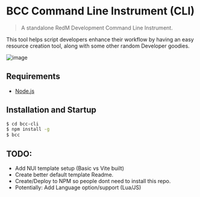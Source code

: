 # BCC Command Line Instrument (CLI)

> A standalone RedM Development Command Line Instrument.

This tool helps script developers enhance their workflow by having an easy resource creation tool, along with some other random Developer goodies. 

![image](https://github.com/BryceCanyonCounty/bcc-cli/assets/10902965/73be1704-1176-4cb5-b5e1-6370f21d0b69)

## Requirements
- [Node.js](https://nodejs.org/en)

## Installation and Startup

``` bash
$ cd bcc-cli
$ npm install -g
$ bcc
```

## TODO: 
- Add NUI template setup (Basic vs Vite built)
- Create better default template Readme.
- Create/Deploy to NPM so people dont need to install this repo.
- Potentially: Add Language option/support (Lua/JS)
